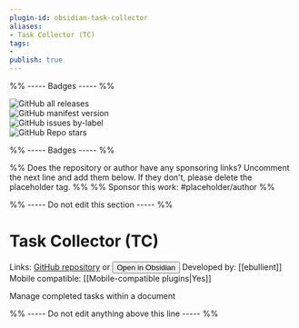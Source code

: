 ```yaml
---
plugin-id: obsidian-task-collector
aliases:
- Task Collector (TC)
tags: 
- 
publish: true
---
```


%% ----- Badges ----- %%

![GitHub all releases](https://img.shields.io/github/downloads/ebullient/obsidian-task-collector/total?color=573E7A&logo=github&style=for-the-badge)   
![GitHub manifest version](https://img.shields.io/github/manifest-json/v/ebullient/obsidian-task-collector?color=573E7A&logo=github&style=for-the-badge)   
![GitHub issues by-label](https://img.shields.io/github/issues/ebullient/obsidian-task-collector/help%20wanted?color=573E7A&logo=github&style=for-the-badge)   
![GitHub Repo stars](https://img.shields.io/github/stars/ebullient/obsidian-task-collector?color=573E7A&logo=github&style=for-the-badge)

%% ----- Badges ----- %%

%% Does the repository or author have any sponsoring links? Uncomment the next line and add them below. If they don't, please delete the placeholder tag. %%
%% Sponsor this work: #placeholder/author %%

%% ----- Do not edit this section ----- %%

# Task Collector (TC)

Links: [GitHub repository](https://github.com/ebullient/obsidian-task-collector) or [<button id=HH>Open in Obsidian</button>](obsidian://goto-plugin?id=obsidian-task-collector)
Developed by: [[ebullient]]
Mobile compatible: [[Mobile-compatible plugins|Yes]]

Manage completed tasks within a document

%% ----- Do not edit anything above this line ----- %% 
